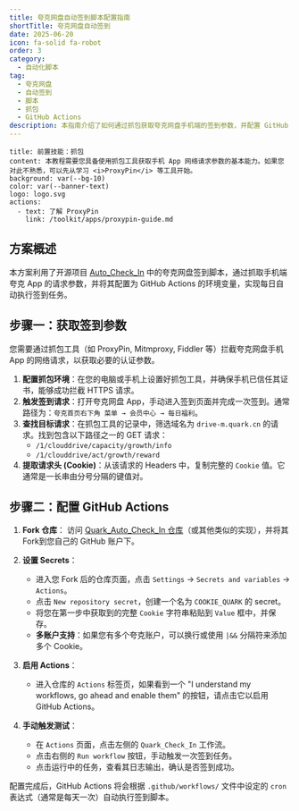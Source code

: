 ```yaml
---
title: 夸克网盘自动签到脚本配置指南
shortTitle: 夸克网盘自动签到
date: 2025-06-20
icon: fa-solid fa-robot
order: 3
category:
  - 自动化脚本
tag:
  - 夸克网盘
  - 自动签到
  - 脚本
  - 抓包
  - GitHub Actions
description: 本指南介绍了如何通过抓包获取夸克网盘手机端的签到参数，并配置 GitHub Actions 实现每日自动签到，轻松获取云空间奖励。
---
```


```component VPBanner
title: 前置技能：抓包
content: 本教程需要您具备使用抓包工具获取手机 App 网络请求参数的基本能力。如果您对此不熟悉，可以先从学习 <i>ProxyPin</i> 等工具开始。
background: var(--bg-10)
color: var(--banner-text)
logo: logo.svg
actions:
  - text: 了解 ProxyPin
    link: /toolkit/apps/proxypin-guide.md
```

## 方案概述

本方案利用了开源项目 [Auto_Check_In](https://github.com/BNDou/Auto_Check_In) 中的夸克网盘签到脚本，通过抓取手机端夸克 App 的请求参数，并将其配置为 GitHub Actions 的环境变量，实现每日自动执行签到任务。

## 步骤一：获取签到参数

您需要通过抓包工具（如 ProxyPin, Mitmproxy, Fiddler 等）拦截夸克网盘手机 App 的网络请求，以获取必要的认证参数。

1.  **配置抓包环境**：在您的电脑或手机上设置好抓包工具，并确保手机已信任其证书，能够成功拦截 HTTPS 请求。
2.  **触发签到请求**：打开夸克网盘 App，手动进入签到页面并完成一次签到。通常路径为：`夸克首页右下角 菜单 → 会员中心 → 每日福利`。
3.  **查找目标请求**：在抓包工具的记录中，筛选域名为 `drive-m.quark.cn` 的请求。找到包含以下路径之一的 GET 请求：
    - `/1/clouddrive/capacity/growth/info`
    - `/1/clouddrive/act/growth/reward`
4.  **提取请求头 (Cookie)**：从该请求的 Headers 中，复制完整的 `Cookie` 值。它通常是一长串由分号分隔的键值对。

## 步骤二：配置 GitHub Actions

1.  **Fork 仓库**：
    访问 [Quark_Auto_Check_In 仓库](https://github.com/Liu8Can/Quark_Auot_Check_In)（或其他类似的实现），并将其 Fork到您自己的 GitHub 账户下。

2.  **设置 Secrets**：
    - 进入您 Fork 后的仓库页面，点击 `Settings` → `Secrets and variables` → `Actions`。
    - 点击 `New repository secret`，创建一个名为 `COOKIE_QUARK` 的 secret。
    - 将您在第一步中获取到的完整 `Cookie` 字符串粘贴到 `Value` 框中，并保存。
    - **多账户支持**：如果您有多个夸克账户，可以换行或使用 `|&&` 分隔符来添加多个 Cookie。

3.  **启用 Actions**：
    - 进入仓库的 `Actions` 标签页，如果看到一个 "I understand my workflows, go ahead and enable them" 的按钮，请点击它以启用 GitHub Actions。

4.  **手动触发测试**：
    - 在 `Actions` 页面，点击左侧的 `Quark_Check_In` 工作流。
    - 点击右侧的 `Run workflow` 按钮，手动触发一次签到任务。
    - 点击运行中的任务，查看其日志输出，确认是否签到成功。

配置完成后，GitHub Actions 将会根据 `.github/workflows/` 文件中设定的 `cron` 表达式（通常是每天一次）自动执行签到脚本。